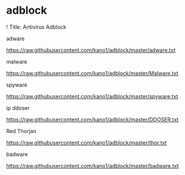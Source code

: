 # adblock
! Title: Antivirus Adblock 

adware

https://raw.githubusercontent.com/kano1/adblock/master/adware.txt

malware

https://raw.githubusercontent.com/kano1/adblock/master/Malware.txt

spyware

https://raw.githubusercontent.com/kano1/adblock/master/spyware.txt

ip ddoser

https://raw.githubusercontent.com/kano1/adblock/master/DDOSER.txt

Red Thorjan

https://raw.githubusercontent.com/kano1/adblock/master/thor.txt

badware

https://raw.githubusercontent.com/kano1/adblock/master/badware.txt

